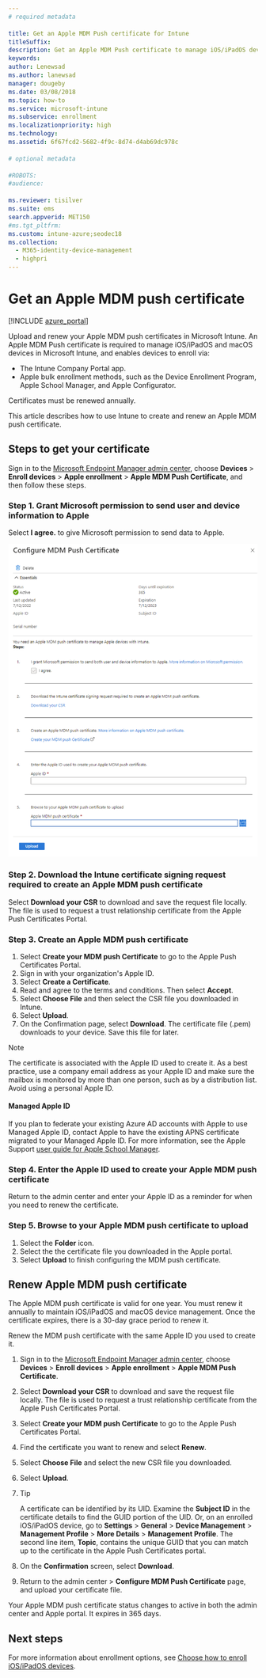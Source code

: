 ```yaml
---
# required metadata

title: Get an Apple MDM Push certificate for Intune
titleSuffix: 
description: Get an Apple MDM Push certificate to manage iOS/iPadOS devices with Intune.
keywords:
author: Lenewsad
ms.author: lanewsad
manager: dougeby
ms.date: 03/08/2018
ms.topic: how-to
ms.service: microsoft-intune
ms.subservice: enrollment
ms.localizationpriority: high
ms.technology:
ms.assetid: 6f67fcd2-5682-4f9c-8d74-d4ab69dc978c

# optional metadata

#ROBOTS:
#audience:

ms.reviewer: tisilver
ms.suite: ems
search.appverid: MET150
#ms.tgt_pltfrm:
ms.custom: intune-azure;seodec18
ms.collection:
  - M365-identity-device-management
  - highpri
---
```


# Get an Apple MDM push certificate

[!INCLUDE [azure_portal](../includes/azure_portal.md)]

Upload and renew your Apple MDM push certificates in Microsoft Intune. An Apple MDM Push certificate is required to manage iOS/iPadOS and macOS devices in Microsoft Intune, and enables devices to enroll via: 

- The Intune Company Portal app.
- Apple bulk enrollment methods, such as the Device Enrollment Program, Apple School Manager, and Apple Configurator.

Certificates must be renewed annually. 

This article describes how to use Intune to create and renew an Apple MDM push certificate.  


## Steps to get your certificate
Sign in to the [Microsoft Endpoint Manager admin center](https://go.microsoft.com/fwlink/?linkid=2109431), choose **Devices** > **Enroll devices** > **Apple enrollment** > **Apple MDM Push Certificate**, and then follow these steps.

### Step 1. Grant Microsoft permission to send user and device information to Apple
Select **I agree.** to give Microsoft permission to send data to Apple.

![The Configure MDM Push Certificate screen with MDM Push not set up.](./media/apple-mdm-push-certificate-get/create-mdm-push-certificate.png)

### Step 2. Download the Intune certificate signing request required to create an Apple MDM push certificate
Select **Download your CSR** to download and save the request file locally. The file is used to request a trust relationship certificate from the Apple Push Certificates Portal.

### Step 3. Create an Apple MDM push certificate
1. Select **Create your MDM push Certificate** to go to the Apple Push Certificates Portal. 
2. Sign in with your organization's Apple ID. 
3. Select **Create a Certificate**. 
4. Read and agree to the terms and conditions. Then select **Accept**.  
5. Select **Choose File** and then select the CSR file you downloaded in Intune.  
6. Select **Upload**. 
7. On the Confirmation page, select **Download**.  The certificate file (.pem) downloads to your device. Save this file for later.   

> [!NOTE]
> The certificate is associated with the Apple ID used to create it. As a best practice, use a company email address as your Apple ID and make sure the mailbox is monitored by more than one person, such as by a distribution list. Avoid using a personal Apple ID.  

#### Managed Apple ID  
If you plan to federate your existing Azure AD accounts with Apple to use Managed Apple ID, contact Apple to have the existing APNS certificate migrated to your Managed Apple ID. For more information, see the Apple Support [user guide for Apple School Manager](https://support.apple.com/guide/apple-school-manager/apd6603d9206/web).  

### Step 4. Enter the Apple ID used to create your Apple MDM push certificate
Return to the admin center and enter your Apple ID as a reminder for when you need to renew the certificate.  

### Step 5. Browse to your Apple MDM push certificate to upload
1. Select the **Folder** icon. 
2. Select the the certificate file you downloaded in the Apple portal. 
3. Select **Upload** to finish configuring the MDM push certificate. 

## Renew Apple MDM push certificate
The Apple MDM push certificate is valid for one year. You must renew it annually to maintain iOS/iPadOS and macOS device management. Once the certificate expires, there is a 30-day grace period to renew it.  

Renew the MDM push certificate with the same Apple ID you used to create it.  

1. Sign in to the [Microsoft Endpoint Manager admin center](https://go.microsoft.com/fwlink/?linkid=2109431), choose **Devices** > **Enroll devices** > **Apple enrollment** > **Apple MDM Push Certificate**.
2. Select **Download your CSR** to download and save the request file locally. The file is used to request a trust relationship certificate from the Apple Push Certificates Portal.
3. Select **Create your MDM push Certificate** to go to the Apple Push Certificates Portal. 
4. Find the certificate you want to renew and select **Renew**.
5. Select **Choose File** and select the new CSR file you downloaded.
6. Select **Upload**.   
7. 
   > [!TIP]
   > A certificate can be identified by its UID. Examine the **Subject ID** in the certificate details to find the GUID portion of the UID. Or, on an enrolled iOS/iPadOS device, go to **Settings** > **General** > **Device Management** > **Management Profile** > **More Details** > **Management Profile**. The second line item, **Topic**, contains the unique GUID that you can match up to the certificate in the Apple Push Certificates portal.
 
6. On the **Confirmation** screen, select **Download**.  
7. Return to the admin center > **Configure MDM Push Certificate** page, and upload your certificate file. 

Your Apple MDM push certificate status changes to active in both the admin center and Apple portal. It expires in 365 days.  

## Next steps  

For more information about enrollment options, see [Choose how to enroll iOS/iPadOS devices](ios-enroll.md).

